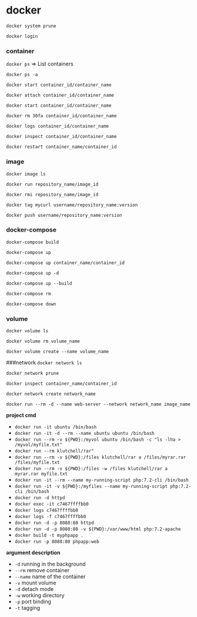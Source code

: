 # docker
`docker system prune`

`docker login`

### container
`docker ps` => List containers

`docker ps -a` 

`docker start container_id/container_name`

`docker attach container_id/container_name`

`docker start container_id/container_name`

`docker rm 30fa container_id/container_name`

`docker logs container_id/container_name`

`docker inspect container_id/container_name`

`docker restart container_name/container_id`

### image
`docker image ls`

`docker run repository_name/image_id`

`docker rmi repository_name/image_id`

`docker tag mycurl username/repository_name:version`

`docker push username/repository_name:version`

### docker-compose
`docker-compose build`

`docker-compose up`

`docker-compose up container_name/container_id`

`docker-compose up -d`

`docker-compose up --build`

`docker-compose rm`

`docker-compose down`

### volume
`docker volume ls`

`docker volume rm volume_name`

`docker volume create --name volume_name`

###network
`docker network ls`

`docker network prune`

`docker inspect container_name/container_id`

`docker network create network_name`

`docker run --rm -d --name web-server --network network_name image_name`

**project cmd**
* `docker run -it ubuntu /bin/bash`
* `docker run -it -d --rm --name ubuntu ubuntu /bin/bash`
* `docker run --rm -v ${PWD}:/myvol ubuntu /bin/bash -c "ls -lha > /myvol/myfile.txt"`
* `docker run --rm klutchell/rar"`
* `docker run --rm -v ${PWD}:/files klutchell/rar a /files/myrar.rar /files/myfile.txt`
* `docker run --rm -v ${PWD}:/files -w /files klutchell/rar a myrar.rar myfile.txt`
* `docker run -it --rm --name my-running-script php:7.2-cli /bin/bash`
* `docker run -it -v ${PWD}:/myfiles --name my-running-script php:7.2-cli /bin/bash`
* `docker run -d httpd`
* `docker exec -it c7467ffffbb0`
* `docker logs c7467ffffbb0`
* `docker logs -f c7467ffffbb0`
* `docker run -d -p 8080:80 httpd`
* `docker run -d -p 8080:80 -v ${PWD}:/var/www/html php:7.2-apache`
* `docker build -t myphpapp .`
* `docker run -p 8080:80 phpapp:web`

**argument description**
* `-d` running in the background
* `--rm` remove container
* `--name` name of the container
* `-v`  mount volume
* `-d`  detach mode
* `-w`  working directory
* `-p`  port binding
* `-t`  tagging
